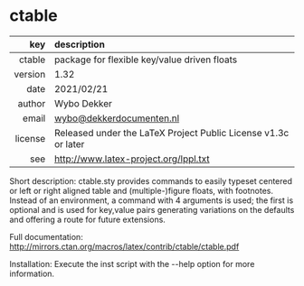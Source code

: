 # ctable
|    key | description
|    ---:|:---
| ctable | package for flexible key/value driven floats
|version | 1.32
|   date | 2021/02/21
| author | Wybo Dekker
|  email | wybo@dekkerdocumenten.nl
|license | Released under the LaTeX Project Public License v1.3c or later
|    see | http://www.latex-project.org/lppl.txt

Short description:
ctable.sty provides commands to easily typeset centered or left or right
aligned table and (multiple-)figure floats, with footnotes. Instead of an
environment, a command with 4 arguments is used; the first is optional and
is used for key,value pairs generating variations on the defaults and
offering a route for future extensions.

Full documentation:
http://mirrors.ctan.org/macros/latex/contrib/ctable/ctable.pdf

Installation:
Execute the inst script with the --help option for more information.


